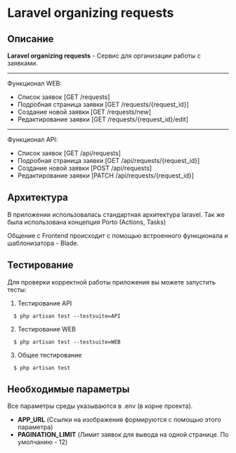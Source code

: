 # Laravel organizing requests

## Описание

<b>Laravel organizing requests</b> - Сервис для организации работы с заявками.

----------------

Функционал WEB:

- Список заявок \[GET /requests\]
- Подробная страница заявки \[GET /requests/{request_id}\]
- Создание новой заявки \[GET /requests/new\]
- Редактирование заявки \[GET /requests/{request_id}/edit\]

----------------

Функционал API:

- Список заявок \[GET /api/requests\]
- Подробная страница заявки \[GET /api/requests/{request_id}\]
- Создание новой заявки \[POST /api/requests\]
- Редактирование заявки \[PATCH /api/requests/{request_id}\]

## Архитектура

В приложении использовалась стандартная архитектура laravel. Так же была использована концепция Porto (Actions, Tasks)

Общение с Frontend происходит с помощью встроенного функционала и шаблонизатора - Blade.

## Тестирование

Для проверки корректной работы приложения вы можете запустить тесты:

1. Тестирование API

```shell
  $ php artisan test --testsuite=API
```

2. Тестирование WEB

```shell
  $ php artisan test --testsuite=WEB
```

3. Общее тестирование

```shell
  $ php artisan test
```

## Необходимые параметры

Все параметры среды указываются в .env (в корне проекта).

- <b>APP_URL</b> (Ссылки на изображения формируются с помощью этого параметра)
- <b>PAGINATION_LIMIT</b> (Лимит заявок для вывода на одной странице. По умолчанию - 12)

